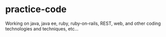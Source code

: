 practice-code
=============

Working on java, java ee, ruby, ruby-on-rails, REST, web, and other coding technologies and techniques, etc...
